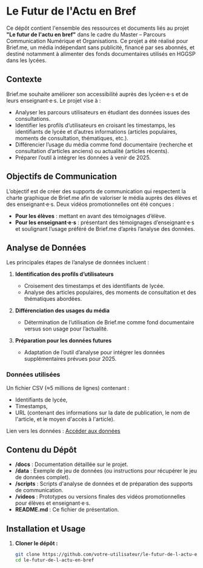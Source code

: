 # Le Futur de l'Actu en Bref

Ce dépôt contient l'ensemble des ressources et documents liés au projet **"Le futur de l'actu en bref"** dans le cadre du Master – Parcours Communication Numérique et Organisations. Ce projet a été réalisé pour Brief.me, un média indépendant sans publicité, financé par ses abonnés, et destiné notamment à alimenter des fonds documentaires utilisés en HGGSP dans les lycées.

## Contexte

Brief.me souhaite améliorer son accessibilité auprès des lycéen·e·s et de leurs enseignant·e·s. Le projet vise à :
- Analyser les parcours utilisateurs en étudiant des données issues des consultations.
- Identifier les profils d’utilisateurs en croisant les timestamps, les identifiants de lycée et d’autres informations (articles populaires, moments de consultation, thématiques, etc.).
- Différencier l’usage du média comme fond documentaire (recherche et consultation d’articles anciens) ou actualité (articles récents).
- Préparer l’outil à intégrer les données à venir de 2025.

## Objectifs de Communication

L’objectif est de créer des supports de communication qui respectent la charte graphique de Brief.me afin de valoriser le média auprès des élèves et des enseignant·e·s. Deux vidéos promotionnelles ont été conçues :
- **Pour les élèves** : mettant en avant des témoignages d’élève.
- **Pour les enseignant·e·s** : présentant des témoignages d’enseignant·e·s et soulignant l’usage préféré de Brief.me d’après l’analyse des données.

## Analyse de Données

Les principales étapes de l’analyse de données incluent :

1. **Identification des profils d’utilisateurs**  
   - Croisement des timestamps et des identifiants de lycée.
   - Analyse des articles populaires, des moments de consultation et des thématiques abordées.

2. **Différenciation des usages du média**  
   - Détermination de l’utilisation de Brief.me comme fond documentaire versus son usage pour l’actualité.

3. **Préparation pour les données futures**  
   - Adaptation de l’outil d’analyse pour intégrer les données supplémentaires prévues pour 2025.

### Données utilisées

Un fichier CSV (≈5 millions de lignes) contenant :
- Identifiants de lycée,
- Timestamps,
- URL (contenant des informations sur la date de publication, le nom de l'article, et le moyen d'accès à l'article).

Lien vers les données : [Accéder aux données](https://upvdrive.univ-montp3.fr/s/qGoqKpkLxZiTFDG)

## Contenu du Dépôt

- **/docs** : Documentation détaillée sur le projet.
- **/data** : Exemple de jeu de données (ou instructions pour récupérer le jeu de données complet).
- **/scripts** : Scripts d'analyse de données et de préparation des supports de communication.
- **/videos** : Prototypes ou versions finales des vidéos promotionnelles pour élèves et enseignant·e·s.
- **README.md** : Ce fichier de présentation.

## Installation et Usage

1. **Cloner le dépôt :**

   ```bash
   git clone https://github.com/votre-utilisateur/le-futur-de-l-actu-en-bref.git
   cd le-futur-de-l-actu-en-bref
